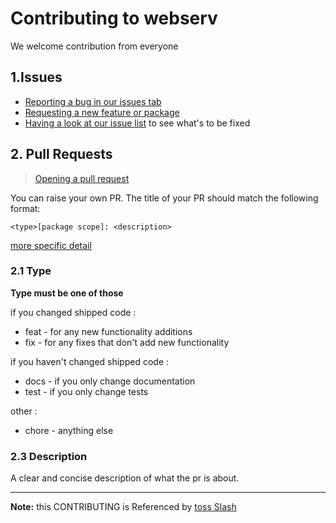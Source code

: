 # Contributing to webserv

We welcome contribution from everyone <br/>

## 1.Issues

-   [Reporting a bug in our issues tab](https://github.com/JinMuGo/obsidian-go-up/issues/new/choose)
-   [Requesting a new feature or package](https://github.com/JinMuGo/obsidian-go-up/issues/new/choose)
-   [Having a look at our issue list](https://github.com/JinMuGo/obsidian-go-up/issues) to see what's to be fixed

## 2. Pull Requests

> [Opening a pull request](https://github.com/JinMuGo/obsidian-go-up/compare) <br/>

You can raise your own PR. The title of your PR should match the following format:

```
<type>[package scope]: <description>
```

[more specific detail](https://github.com/JinMuGo/obsidian-go-up/wiki/Commit-Convention)

### 2.1 Type

**Type must be one of those**

if you changed shipped code :

-   feat - for any new functionality additions
-   fix - for any fixes that don't add new functionality

if you haven't changed shipped code :

-   docs - if you only change documentation
-   test - if you only change tests

other :

-   chore - anything else

### 2.3 Description

A clear and concise description of what the pr is about.

---

**Note:** this CONTRIBUTING is Referenced by [toss Slash](https://github.com/toss/slash)
